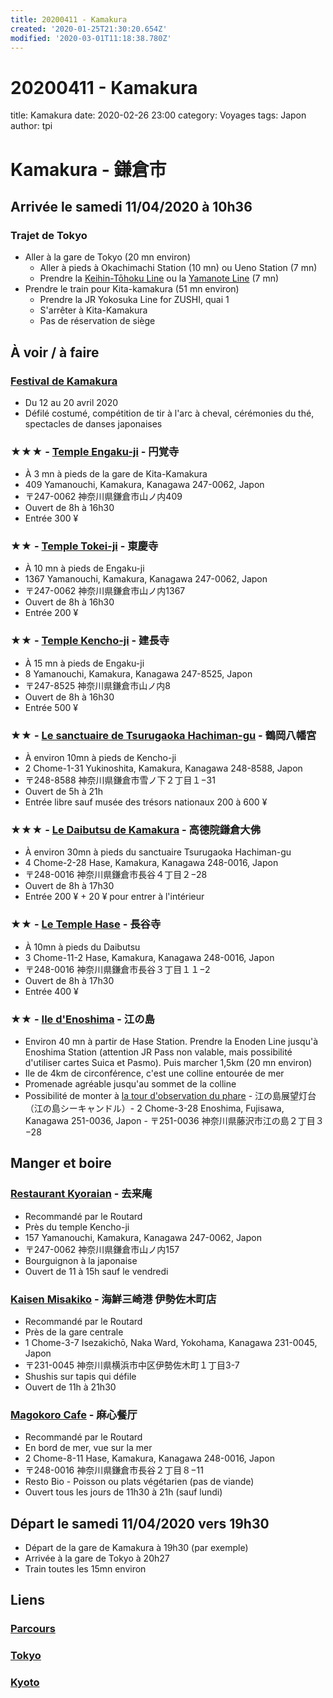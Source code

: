 ```yaml
---
title: 20200411 - Kamakura
created: '2020-01-25T21:30:20.654Z'
modified: '2020-03-01T11:18:38.780Z'
---
```


# 20200411 - Kamakura

title: Kamakura
date: 2020-02-26 23:00
category: Voyages
tags: Japon
author: tpi

# Kamakura - 鎌倉市

## Arrivée le samedi 11/04/2020 à 10h36

### Trajet de Tokyo 
* Aller à la gare de Tokyo (20 mn environ)
  * Aller à pieds à Okachimachi Station (10 mn) ou Ueno Station (7 mn)
  * Prendre la [Keihin-Tōhoku Line](https://www.google.fr/maps/dir/Japon,+TokyoTait%C5%8DHigashiueno,+2+Chome%E2%88%9218%E2%88%9218+HOTEL+Guest1%EF%BC%88%E3%83%9B%E3%83%86%E3%83%AB%E3%82%B2%E3%82%B9%E3%83%88%E3%83%AF%E3%83%B3%EF%BC%89%E4%B8%8A%E9%87%8E%E9%A7%85%E5%89%8D/Tokyo+Station,+1+Chome-9+Marunouchi,+Chiyoda,+Tokyo,+Japon/@35.6965719,139.7543288,14z/am=t/data=!4m18!4m17!1m5!1m1!1s0x60188e9f24ae36ed:0x1c6dbfde2a61fe1a!2m2!1d139.7772478!2d35.7105109!1m5!1m1!1s0x60188bfbd89f700b:0x277c49ba34ed38!2m2!1d139.7671248!2d35.6812362!2m3!6e1!7e2!8j1585992600!3e3) ou la [Yamanote Line](https://www.google.fr/maps/dir/Japon,+TokyoTait%C5%8DHigashiueno,+2+Chome%E2%88%9218%E2%88%9218+HOTEL+Guest1%EF%BC%88%E3%83%9B%E3%83%86%E3%83%AB%E3%82%B2%E3%82%B9%E3%83%88%E3%83%AF%E3%83%B3%EF%BC%89%E4%B8%8A%E9%87%8E%E9%A7%85%E5%89%8D/Tokyo+Station,+1+Chome-9+Marunouchi,+Chiyoda,+Tokyo,+Japon/@35.6965719,139.7543288,14z/am=t/data=!4m19!4m18!1m5!1m1!1s0x60188e9f24ae36ed:0x1c6dbfde2a61fe1a!2m2!1d139.7772478!2d35.7105109!1m5!1m1!1s0x60188bfbd89f700b:0x277c49ba34ed38!2m2!1d139.7671248!2d35.6812362!2m3!6e1!7e2!8j1585992600!3e3!5i1) (7 mn)
* Prendre le train pour Kita-kamakura (51 mn environ)
  * Prendre la JR Yokosuka Line for ZUSHI, quai 1
  * S'arrêter à Kita-Kamakura
  * Pas de réservation de siège

## À voir / à faire

### [Festival de Kamakura](https://www.tourisme-japon.fr/decouvrez-le-japon/festivals-et-manifestations/avril/item/228-festival-de-kamakura)
* Du 12 au 20 avril 2020
* Défilé costumé, compétition de tir à l'arc à cheval, cérémonies du thé, spectacles de danses japonaises

### ★★★ - [Temple Engaku-ji](https://www.google.fr/maps/place/Engaku-ji/@35.3379213,139.5454746,17z/data=!3m1!4b1!4m5!3m4!1s0x6018459f6eca448d:0x10c24fb2ce7ae52f!8m2!3d35.3379213!4d139.5476633) - 円覚寺
* À 3 mn à pieds de la gare de Kita-Kamakura
* 409 Yamanouchi, Kamakura, Kanagawa 247-0062, Japon
* 〒247-0062 神奈川県鎌倉市山ノ内409
* Ouvert de 8h à 16h30
* Entrée 300 ¥

### ★★ - [Temple Tokei-ji](https://www.google.fr/maps/place/T%C5%8Dkei-ji/@35.3351412,139.5434315,17z/data=!3m1!4b1!4m5!3m4!1s0x6018459929421a57:0xa6b9e79de2be50d3!8m2!3d35.3351412!4d139.5456202) - 東慶寺
* À 10 mn à pieds de Engaku-ji
* 1367 Yamanouchi, Kamakura, Kanagawa 247-0062, Japon
* 〒247-0062 神奈川県鎌倉市山ノ内1367
* Ouvert de 8h à 16h30
* Entrée 200 ¥

### ★★ - [Temple Kencho-ji](https://www.google.fr/maps/place/Kench%C5%8D-ji/@35.3308282,139.5516536,17z/data=!3m1!4b1!4m5!3m4!1s0x601845bbba7c302b:0xab02a71d8991e72!8m2!3d35.3308282!4d139.5538423) - 建長寺
* À 15 mn à pieds de Engaku-ji
* 8 Yamanouchi, Kamakura, Kanagawa 247-8525, Japon
* 〒247-8525 神奈川県鎌倉市山ノ内8
* Ouvert de 8h à 16h30
* Entrée 500 ¥

### ★★ - [Le sanctuaire de Tsurugaoka Hachiman-gu](https://www.google.fr/maps/place/Tsurugaoka+Hachiman-g%C5%AB/@35.3248574,139.5538813,17z/data=!3m1!4b1!4m5!3m4!1s0x601845b87890aa89:0xa867ad10105036b5!8m2!3d35.3248574!4d139.55607) - 鶴岡八幡宮
* À environ 10mn à pieds de Kencho-ji
* 2 Chome-1-31 Yukinoshita, Kamakura, Kanagawa 248-8588, Japon
* 〒248-8588 神奈川県鎌倉市雪ノ下２丁目１−31
* Ouvert de 5h à 21h
* Entrée libre sauf musée des trésors nationaux 200 à 600 ¥

### ★★★ - [Le Daibutsu de Kamakura](https://www.google.fr/maps/place/Kamakura+Daibutsu+Buddha/@35.3167651,139.533755,17z/data=!4m8!1m2!2m1!1sdaibutsu+de+kamakura!3m4!1s0x601845f2dc100001:0xab9a7a7bbefaf9ca!8m2!3d35.3168307!4d139.5357337) - 高德院鎌倉大佛
* À environ 30mn à pieds du sanctuaire Tsurugaoka Hachiman-gu
* 4 Chome-2-28 Hase, Kamakura, Kanagawa 248-0016, Japon
* 〒248-0016 神奈川県鎌倉市長谷４丁目２−28
* Ouvert de 8h à 17h30
* Entrée 200 ¥ + 20 ¥ pour entrer à l'intérieur

### ★★ - [Le Temple Hase](https://www.google.fr/maps/place/Hasedera/@35.3124645,139.5308747,17z/data=!3m1!4b1!4m5!3m4!1s0x601845f4077127d5:0x57eb6150baf7add1!8m2!3d35.3124645!4d139.5330634) - 長谷寺
* À 10mn à pieds du Daibutsu
* 3 Chome-11-2 Hase, Kamakura, Kanagawa 248-0016, Japon
* 〒248-0016 神奈川県鎌倉市長谷３丁目１１−2
* Ouvert de 8h à 17h30
* Entrée 400 ¥

### ★★ - [Ile d'Enoshima](https://www.google.fr/maps/place/Enoshima/@35.3000953,139.4766952,16z/data=!3m1!4b1!4m5!3m4!1s0x60184ee6a0ffb471:0x2647c3f7d0777a14!8m2!3d35.2994178!4d139.480291) - 江の島
* Environ 40 mn à partir de Hase Station. Prendre la Enoden Line jusqu'à Enoshima Station (attention JR Pass non valable, mais possibilité d'utiliser cartes Suica et Pasmo). Puis marcher 1,5km (20 mn environ)
* Ile de 4km de circonférence, c'est une colline entourée de mer
* Promenade agréable jusqu'au sommet de la colline
* Possibilité de monter à [la tour d'observation du phare](https://www.google.fr/maps/place/Enoshima+Sea+Candle/@35.2997417,139.4762363,17z/data=!3m1!4b1!4m5!3m4!1s0x60184ee5ce045bbd:0x356c5f13bb58dfb3!8m2!3d35.2997417!4d139.478425) - 江の島展望灯台（江の島シーキャンドル）- 2 Chome-3-28 Enoshima, Fujisawa, Kanagawa 251-0036, Japon - 〒251-0036 神奈川県藤沢市江の島２丁目３−28

## Manger et boire

### [Restaurant Kyoraian](https://www.google.fr/maps/place/%E5%8E%BB%E6%9D%A5%E5%BA%B5/@35.3329223,139.5481479,17z/data=!3m1!4b1!4m5!3m4!1s0x601845a2d26279a9:0xc5162a9229b0a9f7!8m2!3d35.3329223!4d139.5503366) - 去来庵
* Recommandé par le Routard
* Près du temple Kencho-ji
* 157 Yamanouchi, Kamakura, Kanagawa 247-0062, Japon
* 〒247-0062 神奈川県鎌倉市山ノ内157
* Bourguignon à la japonaise
* Ouvert de 11 à 15h sauf le vendredi

### [Kaisen Misakiko](https://www.google.fr/maps/place/Kaisen+MisakiKo/@35.4450653,139.6313645,17z/data=!3m1!4b1!4m5!3m4!1s0x60185cf46c2a2909:0xe8d564992e26b91!8m2!3d35.4450653!4d139.6335532) - 海鮮三崎港 伊勢佐木町店
* Recommandé par le Routard
* Près de la gare centrale
* 1 Chome-3-7 Isezakichō, Naka Ward, Yokohama, Kanagawa 231-0045, Japon
* 〒231-0045 神奈川県横浜市中区伊勢佐木町１丁目3-7
* Shushis sur tapis qui défile
* Ouvert de 11h à 21h30

### [Magokoro Cafe](https://www.google.fr/maps/place/Magokoro+%E9%BA%BB%E5%BF%83%E9%A4%90%E5%8E%85/@35.3103429,139.5359597,17z/data=!3m1!4b1!4m5!3m4!1s0x601845f01dfce89d:0xe51e88996aef43ca!8m2!3d35.3103429!4d139.5381484) - 麻心餐厅
* Recommandé par le Routard
* En bord de mer, vue sur la mer
* 2 Chome-8-11 Hase, Kamakura, Kanagawa 248-0016, Japon
* 〒248-0016 神奈川県鎌倉市長谷２丁目８−11
* Resto Bio - Poisson ou plats végétarien (pas de viande)
* Ouvert tous les jours de 11h30 à 21h (sauf lundi)

## Départ le samedi 11/04/2020 vers 19h30
* Départ de la gare de Kamakura à 19h30 (par exemple)
* Arrivée à la gare de Tokyo à 20h27
* Train toutes les 15mn environ

## Liens

### [Parcours](https://tse-tse.org/2020/02/japon-2020/index.html)
### [Tokyo](https://tse-tse.org/2020/02/tokyo/index.html)
### [Kyoto](https://tse-tse.org/2020/02/kyoto/index.html)



